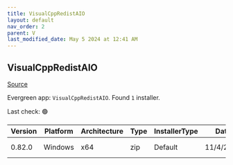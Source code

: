 ```yaml
---
title: VisualCppRedistAIO
layout: default
nav_order: 2
parent: V
last_modified_date: May 5 2024 at 12:41 AM
---
```


## VisualCppRedistAIO

[Source](https://github.com/abbodi1406/vcredist)

Evergreen app: `VisualCppRedistAIO`. Found `1` installer.

Last check: 🟢

| Version | Platform | Architecture | Type | InstallerType | Date      | Size     | URI                                                                                                                                                                                                        |
| ------- | -------- | ------------ | ---- | ------------- | --------- | -------- | ---------------------------------------------------------------------------------------------------------------------------------------------------------------------------------------------------------- |
| 0.82.0  | Windows  | x64          | zip  | Default       | 11/4/2024 | 28923418 | [https://github.com/abbodi1406/vcredist/releases/download/v0.82.0/VisualCppRedist_AIO_x86_x64_82.zip](https://github.com/abbodi1406/vcredist/releases/download/v0.82.0/VisualCppRedist_AIO_x86_x64_82.zip) |

